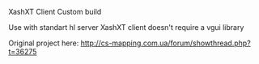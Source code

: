 XashXT Client Custom build

Use with standart hl server
XashXT client doesn't require a vgui library

Original project here: http://cs-mapping.com.ua/forum/showthread.php?t=36275

